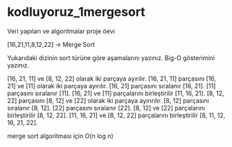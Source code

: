 # kodluyoruz_1mergesort
Veri yapıları ve algoritmalar proje öevi

[16,21,11,8,12,22] -> Merge Sort

Yukarıdaki dizinin sort türüne göre aşamalarını yazınız.
Big-O gösterimini yazınız.



[16, 21, 11] ve [8, 12, 22] olarak iki parçaya ayırılır.
[16, 21, 11] parçasını [16, 21] ve [11] olarak iki parçaya ayırılır.
[16, 21] parçasını sıralanır [16, 21].
[11] parçasını sıralanır [11].
[16, 21] ve [11] parçalarını birleştirilir [11, 16, 21].
[8, 12, 22] parçasını [8, 12] ve [22] olarak iki parçaya ayırırılır.
[8, 12] parçasını sıralanır [8, 12].
[22] parçasını sıralanır [22].
[8, 12] ve [22] parçalarını birleştirilir [8, 12, 22].
[11, 16, 21] ve [8, 12, 22] parçalarını birleştirilir [8, 11, 12, 16, 21, 22].

merge sort algoritması için O(n log n)
